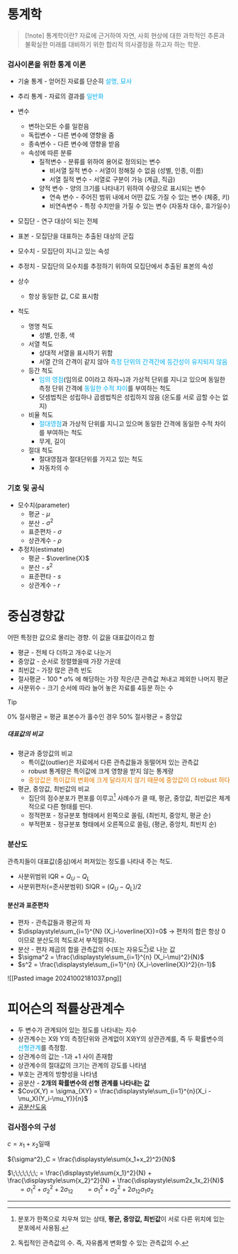 # 통계학

> [!note] 통계학이란?
> 자료에 근거하여 자연, 사회 현상에 대한 과학적인 추론과 불확실한 미래를 대비하기 위한 합리적 의사결정을 하고자 하는 학문.
### 검사이론을 위한 통계 이론
- 기술 통계 - 얻어진 자료를 단순히 <font color="#00b0f0">설명, 묘사</font>
- 추리 통계 - 자료의 결과를 <font color="#00b0f0">일반화</font>


- 변수
	- 변하는모든 수를 일컫음
	- 독립변수 - 다른 변수에 영향을 줌
	- 종속변수 - 다른 변수에 영향을 받음
	- 속성에 따른 분류
		- 질적변수 - 분류를 위하여 용어로 정의되는 변수
			- 비서열 질적 변수 - 서열이 정해질 수 없음 (성별, 인종, 이름)
			- 서열 질적 변수 - 서열로 구분이 가능 (계급, 직급)
		- 양적 변수 - 양의 크기를 나타내기 위하여 수량으로 표시되는 변수
			- 연속 변수 - 주어진 범위 내에서 어떤 값도 가질 수 있는 변수 (체중, 키)
			- 비연속변수 - 특정 수치만을 가질 수 있는 변수 (자동차 대수, 휴가일수)
- 모집단 - 연구 대상이 되는 전체
- 표본 - 모집단을 대표하는 추출된 대상의 군집
- 모수치 - 모집단이 지니고 있는 속성
- 추정치 - 모집단의 모수치를 추정하기 위하여 모집단에서 추출된 표본의 속성
- 상수
	- 항상 동일한 값, C로 표시함
- 척도
	- 명명 척도
		- 성별, 인종, 색
	- 서열 척도
		- 상대적 서열을 표시하기 위함
		- 서열 간의 간격이 같지 않아 <font color="#00b0f0">측정 단위의 간격간에 등간성이 유지되지 않음</font>
	- 등간 척도
		- <font color="#00b0f0">임의 영점</font>(임의로 0이라고 하자~)과 가상적 단위를 지니고 있으며 동일한 측정 단위 간격에 <font color="#00b0f0">동일한 수적 차이</font>를 부여하는 척도
		- 덧셈법칙은 성립하나 곱셈법칙은 성립하지 않음 (온도를 서로 곱할 수는 없지)
	- 비율 척도
		- <font color="#00b0f0">절대영점</font>과 가상적 단위를 지니고 있으며 동일한 간격에 동일한 수적 차이를 부여하는 척도
		- 무게, 길이
	- 절대 척도
		- 절대영점과 절대단위를 가지고 있는 척도
		- 자동차의 수


### 기호 및 공식
- 모수치(parameter)
	- 평균 - $\mu$
	- 분산 - $\sigma^2$
	- 표준편차 - $\sigma$
	- 상관계수  - $\rho$
- 추정치(estimate)
	- 평균 - $\overline{X}$
	- 분산 - $s^2$
	- 표준편타 - $s$
	- 상관계수 - $r$

# 중심경향값
어떤 특정한 값으로 몰리는 경향. 이 값을 대표값이라고 함
- 평균 - 전체 다 더하고 개수로 나눈거
- 중앙값 - 순서로 정렬했을때 가장 가운데
- 최빈값 - 가장 많은 관측 빈도
- 절사평균 - $100*a$% 에 해당하는 가장 작은/큰 관측값 쳐내고 제외한 나머지 평균
- 사분위수 - 크기 순서에 따라 늘어 놓은 자료를 4등분 하는 수
> [!tip]
> 0% 절사평균 = 평균
> 표본수가 홀수인 경우 50% 절사평균 = 중앙값


##### 대표값의 비교
- 평균과 중앙값의 비교
	- 특이값(outlier)은 자료에서 다른 관측값들과 동떨어져 있는 관측값
	- robust 통계량은 특이값에 크게 영향을 받지 않는 통계량
	- <font color="#de7802">중앙값은 특이값의 변화에 크게 달라지지 않기 때문에 중앙값이 더 robust 하다</font>
- 평균, 중앙값, 최빈값의 비교
	- 집단의 점수분포가 편포를 이루고[^1] 사례수가 클 때, 평균, 중앙값, 최빈값은 체계적으로 다른 형태를 띤다.
	- 정적편포 - 정규분포 형태에서 왼쪽으로 쏠림, (최빈치, 중앙치, 평균 순)
	- 부적편포 - 정규분포 형태에서 오른쪽으로 쏠림, (평균, 중앙치, 최빈치 순)

### 분산도
관측치들이 대표값(중심)에서 퍼져있는 정도를 나타내 주는 척도.
- 사분위범위 IQR = $Q_U - Q_L$
- 사분위편차(=준사분범위) SIQR = $(Q_U - Q_L)/2$

#### 분산과 표준편차
- 편차 - 관측값들과 평균의 차
- $\displaystyle\sum_{i=1}^{N} (X_i-\overline{X})=0$ -> 편차의 합은 항상 0이므로 분산도의 척도로서 부적절하다.
- 분산 - 편차 제곱의 합을 관측값의 수(또는 자유도[^2])로 나눈 값
- $\sigma^2 = \frac{\displaystyle\sum_{i=1}^{n} (X_i-\mu)^2}{N}$
- $s^2 = \frac{\displaystyle\sum_{i=1}^{n} (X_i-\overline{X})^2}{n-1}$

![[Pasted image 20241002181037.png]]


# 피어슨의 적률상관계수
- 두 변수가 관계되어 있는 정도를 나타내는 지수
- 상관계수는 X와 Y의 측정단위와 관계없이 X와Y의 상관관계를, 즉 두 확률변수의 <font color="#00b0f0">선형관계</font>를 측정함.
- 상관계수의 값는 -1과 +1 사이 존재함
- 상관계수의 절대값의 크기는 관계의 강도를 나타냄
- 부호는 관계의 방향성을 나타냄
- 공분산 - **2개의 확률변수의 선형 관계를 나타내는 값**
- $Cov(X,Y) = \sigma_{XY} = \frac{\displaystyle\sum_{i=1}^{n}(X_i - \mu_X)(Y_i-\mu_Y)}{n}$
- [공분산도움](https://david-kim2028.tistory.com/entry/%EC%83%81%EA%B4%80%EA%B4%80%EA%B3%84%EC%99%80-%EA%B3%B5%EB%B6%84%EC%82%B0%EC%97%90-%EB%8C%80%ED%95%B4-%EC%95%8C%EC%95%84%EB%B3%B4%EC%9E%90)

### 검사점수의 구성
$c = x_1 + x_2$일때 

${\sigma^2}_C = \frac{\displaystyle\sum(x_1+x_2)^2}{N}$

$\;\;\;\;\;\;\; = \frac{\displaystyle\sum{x_1}^2}{N} + \frac{\displaystyle\sum{x_2}^2}{N} + \frac{\displaystyle\sum2x_1x_2}{N}$
$\;\;\;\;\;\;\; = {\sigma_1}^2 + {\sigma_2}^2 + 2\sigma_{12}$
$\;\;\;\;\;\;\; = {\sigma_1}^2+{\sigma_2}^2+2\sigma_{12}\sigma_1\sigma_2$


---
[^1]: 분포가 한쪽으로 치우쳐 있는 상태, **평균, 중앙값, 최빈값**이 서로 다른 위치에 있는 분포에서 사용됨.
[^2]: 독립적인 관측값의 수. 즉, 자유롭게 변화할 수 있는 관측값의 수.